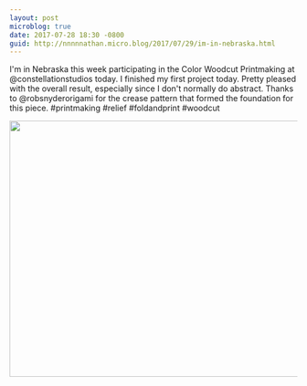 ```yaml
---
layout: post
microblog: true
date: 2017-07-28 18:30 -0800
guid: http://nnnnnathan.micro.blog/2017/07/29/im-in-nebraska.html
---
```

I'm in Nebraska this week participating in the Color Woodcut Printmaking at @constellationstudios today. I finished my first project today. Pretty pleased with the overall result, especially since I don't normally do abstract. Thanks to @robsnyderorigami  for the crease pattern that formed the foundation for this piece. #printmaking #relief #foldandprint #woodcut

<img src="http://nnnnnathan.micro.blog/uploads/2017/f71605627f.jpg" width="600" height="449" />
